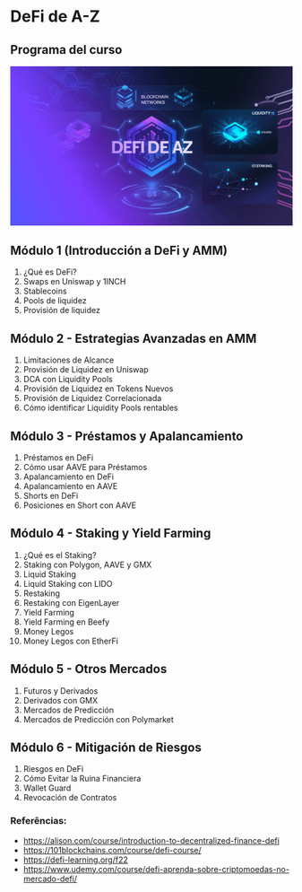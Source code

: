 # DeFi de A-Z

## Programa del curso

![portada](/capa.jpg)

## Módulo 1 (Introducción a DeFi y AMM)
1. ¿Qué es DeFi?
2. Swaps en Uniswap y 1INCH
3. Stablecoins
4. Pools de liquidez
5. Provisión de liquidez

## Módulo 2 - Estrategias Avanzadas en AMM
1. Limitaciones de Alcance
2. Provisión de Liquidez en Uniswap
3. DCA con Liquidity Pools
4. Provisión de Liquidez en Tokens Nuevos
5. Provisión de Liquidez Correlacionada
6. Cómo identificar Liquidity Pools rentables

## Módulo 3 - Préstamos y Apalancamiento
1. Préstamos en DeFi
2. Cómo usar AAVE para Préstamos
3. Apalancamiento en DeFi
4. Apalancamiento en AAVE
5. Shorts en DeFi
6. Posiciones en Short con AAVE

## Módulo 4 - Staking y Yield Farming
1. ¿Qué es el Staking?
2. Staking con Polygon, AAVE y GMX
3. Liquid Staking
4. Liquid Staking con LIDO
5. Restaking
6. Restaking con EigenLayer
7. Yield Farming
8. Yield Farming en Beefy
9. Money Legos
10. Money Legos con EtherFi

## Módulo 5 - Otros Mercados
1. Futuros y Derivados
2. Derivados con GMX
3. Mercados de Predicción
4. Mercados de Predicción con Polymarket

## Módulo 6 - Mitigación de Riesgos
1. Riesgos en DeFi
2. Cómo Evitar la Ruina Financiera
3. Wallet Guard
4. Revocación de Contratos

### Referências:
- https://alison.com/course/introduction-to-decentralized-finance-defi 
- https://101blockchains.com/course/defi-course/ 
- https://defi-learning.org/f22 
- https://www.udemy.com/course/defi-aprenda-sobre-criptomoedas-no-mercado-defi/
